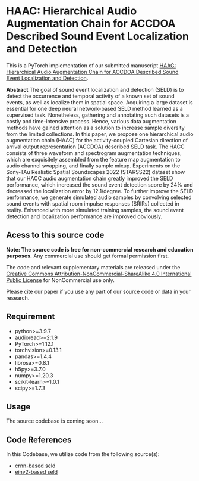 # HAAC: Hierarchical Audio Augmentation Chain for ACCDOA Described Sound Event Localization and Detection


This is a PyTorch implementation of our submitted manuscript [HAAC: Hierarchical Audio Augmentation Chain for ACCDOA Described Sound Event Localization and Detection](https://doi.org/10.1016/j.apacoust.2023.109541).


**Abstract**
The goal of sound event localization and detection (SELD) is to detect the occurrence and temporal activity of a known set of sound events, as well as localize them in spatial space. Acquiring a large dataset is essential for one deep neural network-based SELD method learned as a supervised task. Nonetheless, gathering and annotating such datasets is a costly and time-intensive process. Hence, various data augmentation methods have gained attention as a solution to increase sample diversity from the limited collections. In this paper, we propose one hierarchical audio augmentation chain (HAAC) for the activity-coupled Cartesian direction of arrival output representation (ACCDOA) described SELD task. The HACC consists of three waveform and spectrogram augmentation techniques, which are exquisitely assembled from the feature map augmentation to audio channel swapping, and finally sample mixup. Experiments on the Sony-TAu Realistic Spatial Soundscapes 2022 (STARSS22) dataset show that our HACC audio augmentation chain greatly improved the SELD performance, which increased the sound event detection score by 24\% and decreased the localization error by 12.1\degree. To further improve the SELD performance, we generate simulated audio samples by convolving selected sound events with spatial room impulse responses (SRIRs) collected in reality. Enhanced with more simulated training samples, the sound event detection and localization performance are improved obviously.



## Acess to this source code
 **Note: The source code is free for non-commercial research and education purposes.** Any commercial use should get formal permission first.
 
 The code and relevant supplementary materials are released under the [Creative Commons Attribution-NonCommercial-ShareAlike 4.0 International Public License](https://creativecommons.org/licenses/by-nc-sa/4.0/legalcode) for NonCommercial use only. 

 Please cite our paper if you use any part of our source code or data in your research.


## Requirement
- python>=3.9.7
- audioread>=2.1.9
- PyTorch>=1.12.1
- torchvision>=0.13.1
- pandas>=1.4.4
- librosa>=0.8.1 
- h5py>=3.7.0
- numpy>=1.20.3
- scikit-learn>=1.0.1
- scipy>=1.7.3



## Usage 
The source codebase is coming soon...



## Code References
In this Codebase, we utilize code from the following source(s):

* [crnn-based seld](https://github.com/sharathadavanne/seld-dcase2022) 
* [einv2-based seld](https://github.com/Jinbo-Hu/DCASE2022-TASK3) 

